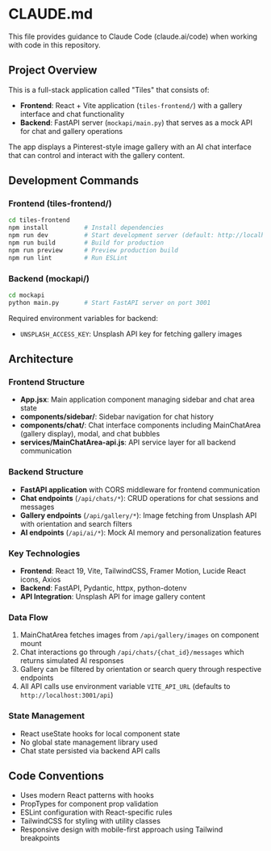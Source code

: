 # CLAUDE.md

This file provides guidance to Claude Code (claude.ai/code) when working with code in this repository.

## Project Overview

This is a full-stack application called "Tiles" that consists of:
- **Frontend**: React + Vite application (`tiles-frontend/`) with a gallery interface and chat functionality
- **Backend**: FastAPI server (`mockapi/main.py`) that serves as a mock API for chat and gallery operations

The app displays a Pinterest-style image gallery with an AI chat interface that can control and interact with the gallery content.

## Development Commands

### Frontend (tiles-frontend/)
```bash
cd tiles-frontend
npm install          # Install dependencies
npm run dev          # Start development server (default: http://localhost:5173)
npm run build        # Build for production
npm run preview      # Preview production build
npm run lint         # Run ESLint
```

### Backend (mockapi/)
```bash
cd mockapi
python main.py       # Start FastAPI server on port 3001
```

Required environment variables for backend:
- `UNSPLASH_ACCESS_KEY`: Unsplash API key for fetching gallery images

## Architecture

### Frontend Structure
- **App.jsx**: Main application component managing sidebar and chat area state
- **components/sidebar/**: Sidebar navigation for chat history
- **components/chat/**: Chat interface components including MainChatArea (gallery display), modal, and chat bubbles
- **services/MainChatArea-api.js**: API service layer for all backend communication

### Backend Structure
- **FastAPI application** with CORS middleware for frontend communication
- **Chat endpoints** (`/api/chats/*`): CRUD operations for chat sessions and messages
- **Gallery endpoints** (`/api/gallery/*`): Image fetching from Unsplash API with orientation and search filters
- **AI endpoints** (`/api/ai/*`): Mock AI memory and personalization features

### Key Technologies
- **Frontend**: React 19, Vite, TailwindCSS, Framer Motion, Lucide React icons, Axios
- **Backend**: FastAPI, Pydantic, httpx, python-dotenv
- **API Integration**: Unsplash API for image gallery content

### Data Flow
1. MainChatArea fetches images from `/api/gallery/images` on component mount
2. Chat interactions go through `/api/chats/{chat_id}/messages` which returns simulated AI responses
3. Gallery can be filtered by orientation or search query through respective endpoints
4. All API calls use environment variable `VITE_API_URL` (defaults to `http://localhost:3001/api`)

### State Management
- React useState hooks for local component state
- No global state management library used
- Chat state persisted via backend API calls

## Code Conventions
- Uses modern React patterns with hooks
- PropTypes for component prop validation
- ESLint configuration with React-specific rules
- TailwindCSS for styling with utility classes
- Responsive design with mobile-first approach using Tailwind breakpoints